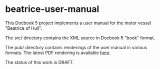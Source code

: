 # beatrice-user-manual

This Docbook 5 project implements a user manual for the motor vessel "Beatrice of Hull".

The src/ directory contains the XML source in Docbook 5 "book" format.

The pub/ directory contains renderings of the user manual in various formats. The latest PDF rendering is available
[here](pub/pdf/beatrice.pdf).

The status of this work is DRAFT.
